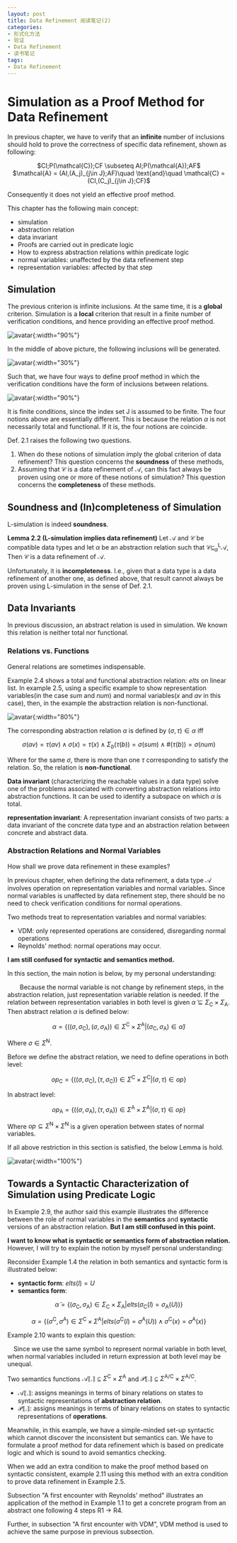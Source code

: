 ```yaml
---
layout: post
title: Data Refinement 阅读笔记(2)
categories:
- 形式化方法
- 验证
- Data Refinement
- 读书笔记
tags:
- Data Refinement
---
```


# Simulation as a Proof Method for Data Refinement
In previous chapter, we have to verify that an **infinite** number of inclusions should hold to prove the correctness of specific data refinement, shown as following:

<center>$CI;P(\mathcal{C});CF \subseteq AI;P(\mathcal{A});AF$</center>

<center>$\mathcal{A} = (AI,(A_j)_{j\in J};AF)\quad \text{and}\quad \mathcal{C} = (CI,(C_j)_{j\in J};CF)$</center>

Consequently it does not yield an effective proof method.

This chapter has the following main concept:
- simulation
- abstraction relation
- data invariant
- Proofs are carried out in predicate logic
- How to express abstraction relations within predicate logic
- normal variables: unaffected by the data refinement step
- representation variables: affected by that step

## Simulation
The previous criterion is infinite inclusions. At the same time, it is a **global** criterion. Simulation is a **local** criterion that result in a finite number of verification conditions, and hence providing an effective proof method.

![avatar](/assets/image/fig21.png){:width="90%"}

In the middle of above picture, the following inclusions will be generated.

![avatar](/assets/image/inclusion.png){:width="30%"}

Such that, we have four ways to define proof method in which the verification conditions have the form of inclusions between relations.

![avatar](/assets/image/define21.png){:width="90%"}

It is finite conditions, since the index set J is assumed to be finite. The four notions above are essentially different. This is because the relation $\alpha$ is not necessarily total and functional. If it is, the four notions are coincide.

Def. 2.1 raises the following two questions.
1. When do these notions of simulation imply the global criterion of data refinement? This question concerns the **soundness** of these methods,
2. Assuming that $\mathcal{C}$ is a data refinement of $\mathcal{A}$, can this fact always be proven using one or more of these notions of simulation? This question concerns the **completeness** of these methods.

## Soundness and (In)completeness of Simulation
L-simulation is indeed **soundness**.

**Lemma 2.2 (L-simulation implies data refinement)** Let $\mathcal{A}$ and $\mathcal{C}$ be compatible data types and let $\alpha$ be an abstraction relation such that $\mathcal{C}\subseteq_{\alpha}^{\text{L}}\mathcal{A}$, Then $\mathcal{C}$ is a data refinement of $\mathcal{A}$.

Unfortunately, it is **incompleteness**. I.e., given that a data type is a data refinement of another one, as defined above, that result cannot always be proven using L-simulation in the sense of Def. 2.1.

## Data Invariants
In previous discussion, an abstract relation is used in simulation. We known this relation is neither total nor functional.

### Relations vs. Functions

General relations are sometimes indispensable.

Example 2.4 shows a total and functional abstraction relation: *elts* on linear list. In example 2.5, using a specific example to show representation variables(in the case *sum* and *num*) and normal variables($x$ and $av$ in this case), then, in the example the abstraction relation is non-functional.

![avatar](/assets/image/example26Against.png){:width="80%"}

The corresponding abstraction relation $\alpha$ is defined by $(\sigma, \tau) \in \alpha$ iff

$$\sigma(av) = \tau(av)\wedge \sigma(x)=\tau(x) \wedge \Sigma_b(\tau(b)) = \sigma(sum)\wedge \#(\tau(b)) = \sigma(num)$$

Where for the same $\sigma$, there is more than one $\tau$ corresponding to satisfy the relation. So, the relation is **non-functional**.

**Data invariant** (characterizing the reachable values in a data type) solve one of the problems associated with converting abstraction relations into abstraction functions. It can be used to identify a subspace on which $\alpha$ is total.

**representation invariant**: A representation invariant consists of two parts: a data invariant of the concrete data type and an abstraction relation between concrete and abstract data.

### Abstraction Relations and Normal Variables
How shall we prove data refinement in these examples?

In previous chapter, when defining the data refinement, a data type $\mathcal{A}$ involves operation on representation variables and normal variables. Since normal variables is unaffected by data refinement step, there should be no need to check verification conditions for normal operations.

Two methods treat to representation variables and normal variables:
- VDM: only represented operations are considered, disregarding normal operations
- Reynolds' method: normal operations may occur.

**I am still confused for syntactic and semantics method.**

In this section, the main notion is below, by my personal understanding:

&emsp;&emsp;Because the normal variable is not change by refinement steps, in the abstraction relation, just representation variable relation is needed. If the relation between representation variables in both level is given $\tilde{\alpha} \subseteq \Sigma_\text{C} \times \Sigma_\text{A}$. Then abstract relation $\alpha$ is defined below:

$$\alpha = \{((\sigma, \sigma_\text{C}), (\sigma, \sigma_\text{A}))\in \Sigma^\text{C} \times \Sigma^\text{A} | (\sigma_\text{C}, \sigma_\text{A})\in\tilde{\alpha}\}$$

Where $\sigma \in \Sigma^{\text{N}}$.

Before we define the abstract relation, we need to define operations in both level:

$$op_\text{C} = \{((\sigma, \sigma_\text{C}), (\tau, \sigma_\text{C}))\in \Sigma^\text{C} \times \Sigma^\text{C} | (\sigma, \tau)\in op\}$$

In abstract level:

$$op_\text{A} = \{((\sigma, \sigma_\text{A}), (\tau, \sigma_\text{A}))\in \Sigma^\text{A} \times \Sigma^\text{A} | (\sigma, \tau)\in op\}$$

Where $op \subseteq \Sigma^{\text{N}} \times \Sigma^{\text{N}}$ is a given operation between states of normal variables.

If all above restriction in this section is satisfied, the below Lemma is hold.

![avatar](/assets/image/Lemma28.png){:width="100%"}

## Towards a Syntactic Characterization of Simulation using Predicate Logic

In Example 2.9, the author said this example illustrates the difference between the role of normal variables in the **semantics** and **syntactic** versions of an abstraction relation. **But I am still confused in this point.**

**I want to know what is syntactic or semantics form of abstraction relation.** However, I will try to explain the notion by myself personal understanding:

Reconsider Example 1.4 the relation in both semantics and syntactic form is illustrated below:
- **syntactic form**: $elts(l) = U$
- **semantics form**:

$$\tilde\alpha = \{(\sigma_\text{C}, \sigma_\text{A})\in \Sigma_\text{C} \times \Sigma_\text{A} | elts(\sigma_\text{C}(l)=\sigma_\text{A}(U))\}$$

$$\alpha = \{(\sigma^\text{C}, \sigma^\text{A})\in \Sigma^\text{C} \times \Sigma^\text{A} | elts(\sigma^\text{C}(l)=\sigma^\text{A}(U))\wedge \sigma^\text{C}(x) = \sigma^\text{A}(x)\}$$

Example 2.10 wants to explain this question:

&emsp;Since we use the same symbol to represent normal variable in both level, when normal variables included in return expression at both level may be unequal.

Two semantics functions $\mathcal{A}\llbracket . \rrbracket \subseteq \Sigma^\text{C} \times \Sigma^\text{A}$ and $\mathcal{P}\llbracket . \rrbracket\subseteq \Sigma^\text{A/C} \times \Sigma^\text{A/C}$.
- $\mathcal{A}\llbracket . \rrbracket$: assigns meanings in terms of binary relations on states to syntactic representations of **abstraction relation**.
- $\mathcal{P}\llbracket . \rrbracket$: assigns meanings in terms of binary relations on states to syntactic representations of **operations**.

Meanwhile, in this example, we have a simple-minded set-up syntactic which cannot discover the inconsistent but semantics can. We have to formulate a proof method for data refinement which is based on predicate logic and which is sound to avoid semantics checking.

When we add an extra condition to make the proof method based on syntactic consistent, example 2.11 using this method with an extra condition to prove data refinement in Example 2.5.

Subsection "A first encounter with Reynolds' method" illustrates an application of the method in Example 1.1 to get a concrete program from an abstract one following 4 steps R1 $\rightarrow$ R4.

Further, in subsection "A first encounter with VDM", VDM method is used to achieve the same purpose in previous subsection.
